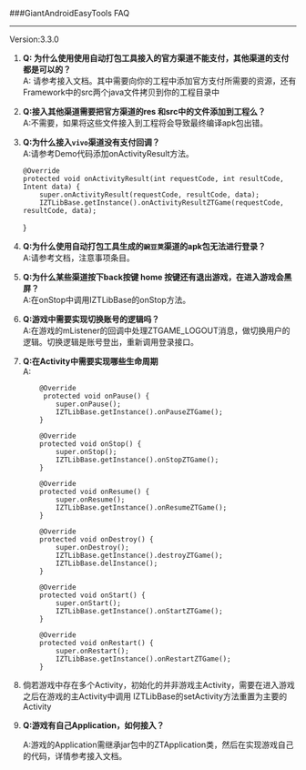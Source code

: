 ###GiantAndroidEasyTools FAQ

---------------------
Version:3.3.0

  1. **Q: 为什么使用使用自动打包工具接入的官方渠道不能支付，其他渠道的支付都是可以的？**  
 	A: 请参考接入文档。其中需要向你的工程中添加官方支付所需要的资源，还有Framework中的src两个java文件拷贝到你的工程目录中
		
 2. **Q:接入其他渠道需要把官方渠道的res 和src中的文件添加到工程么？**  
 	A:不需要，如果将这些文件接入到工程将会导致最终编译apk包出错。  
 	
 3. **Q:为什么接入`vivo`渠道没有支付回调？**    
 	A:请参考Demo代码添加onActivityResult方法。
 	
 		@Override
    	protected void onActivityResult(int requestCode, int resultCode, Intent data) {
        	super.onActivityResult(requestCode, resultCode, data);
        	IZTLibBase.getInstance().onActivityResultZTGame(requestCode, resultCode, data);
    }  
 
 4. **Q:为什么使用自动打包工具生成的`豌豆荚`渠道的apk包无法进行登录？**  
 	A:请参考文档，注意事项条目。
 	
 5. **Q:为什么某些渠道按下back按键  home 按键还有退出游戏，在进入游戏会黑屏？**  
 	A:在onStop中调用IZTLibBase的onStop方法。
 	 
 6. **Q:游戏中需要实现切换账号的逻辑吗？**  
 	A:在游戏的mListener的回调中处理ZTGAME_LOGOUT消息，做切换用户的逻辑。切换逻辑是账号登出，重新调用登录接口。 
 	
 7. **Q:在Activity中需要实现哪些生命周期**  
 	A:  
 	
 			@Override
   			 protected void onPause() {
        		super.onPause();
        		IZTLibBase.getInstance().onPauseZTGame();
  		  	}

  			@Override
		    protected void onStop() {
        		super.onStop();
        		IZTLibBase.getInstance().onStopZTGame();
    		}

    		@Override
    		protected void onResume() {
        		super.onResume();
        		IZTLibBase.getInstance().onResumeZTGame();
    		}

    		@Override
		    protected void onDestroy() {
        		super.onDestroy();
        		IZTLibBase.getInstance().destroyZTGame();
        		IZTLibBase.delInstance();
    		}
    
    		@Override
    		protected void onStart() {
    			super.onStart();
    			IZTLibBase.getInstance().onStartZTGame();
    		}
    
    		@Override
    		protected void onRestart() {
		    	super.onRestart();
    			IZTLibBase.getInstance().onRestartZTGame();
    		}
 	
 8. 倘若游戏中存在多个Activity，初始化的并非游戏主Activity，需要在进入游戏之后在游戏的主Activity中调用 IZTLibBase的setActivity方法重置为主要的Activity
 9. **Q:游戏有自己Application，如何接入？**
 	
	A:游戏的Application需继承jar包中的ZTApplication类，然后在实现游戏自己的代码，详情参考接入文档。
 
 
 
    